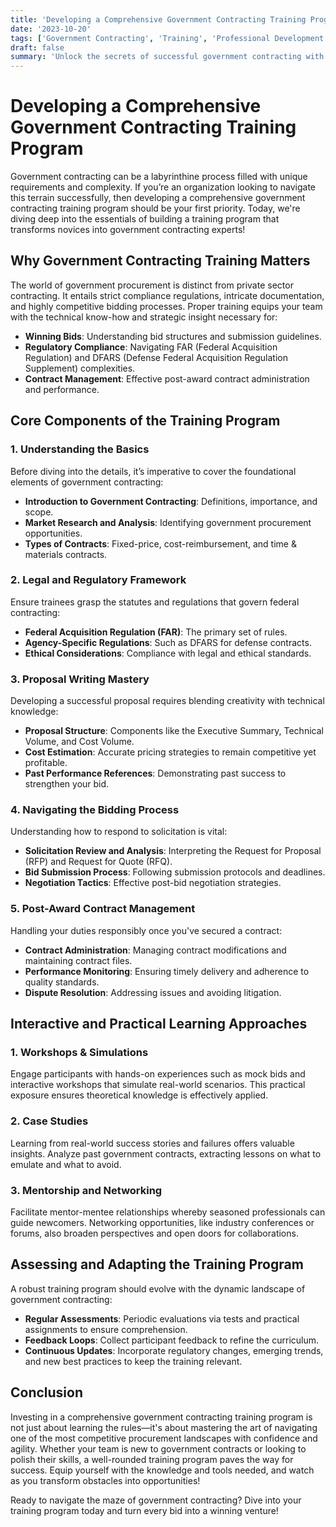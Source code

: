 ```yaml
---
title: 'Developing a Comprehensive Government Contracting Training Program'
date: '2023-10-20'
tags: ['Government Contracting', 'Training', 'Professional Development']
draft: false
summary: 'Unlock the secrets of successful government contracting with our all-encompassing training program. Tailored to both beginners and seasoned professionals, this training program demystifies the complexities of government bids and helps you master essential skills such as compliance, proposal writing, and cost management.'
---
```


# Developing a Comprehensive Government Contracting Training Program

Government contracting can be a labyrinthine process filled with unique requirements and complexity. If you’re an organization looking to navigate this terrain successfully, then developing a comprehensive government contracting training program should be your first priority. Today, we're diving deep into the essentials of building a training program that transforms novices into government contracting experts!

## Why Government Contracting Training Matters

The world of government procurement is distinct from private sector contracting. It entails strict compliance regulations, intricate documentation, and highly competitive bidding processes. Proper training equips your team with the technical know-how and strategic insight necessary for:

- **Winning Bids**: Understanding bid structures and submission guidelines.
- **Regulatory Compliance**: Navigating FAR (Federal Acquisition Regulation) and DFARS (Defense Federal Acquisition Regulation Supplement) complexities.
- **Contract Management**: Effective post-award contract administration and performance.

## Core Components of the Training Program

### 1. **Understanding the Basics**

Before diving into the details, it’s imperative to cover the foundational elements of government contracting:

- **Introduction to Government Contracting**: Definitions, importance, and scope.
- **Market Research and Analysis**: Identifying government procurement opportunities.
- **Types of Contracts**: Fixed-price, cost-reimbursement, and time & materials contracts.

### 2. **Legal and Regulatory Framework**

Ensure trainees grasp the statutes and regulations that govern federal contracting:

- **Federal Acquisition Regulation (FAR)**: The primary set of rules.
- **Agency-Specific Regulations**: Such as DFARS for defense contracts.
- **Ethical Considerations**: Compliance with legal and ethical standards.

### 3. **Proposal Writing Mastery**

Developing a successful proposal requires blending creativity with technical knowledge:

- **Proposal Structure**: Components like the Executive Summary, Technical Volume, and Cost Volume.
- **Cost Estimation**: Accurate pricing strategies to remain competitive yet profitable.
- **Past Performance References**: Demonstrating past success to strengthen your bid.

### 4. **Navigating the Bidding Process**

Understanding how to respond to solicitation is vital:

- **Solicitation Review and Analysis**: Interpreting the Request for Proposal (RFP) and Request for Quote (RFQ).
- **Bid Submission Process**: Following submission protocols and deadlines.
- **Negotiation Tactics**: Effective post-bid negotiation strategies.

### 5. **Post-Award Contract Management**

Handling your duties responsibly once you've secured a contract:

- **Contract Administration**: Managing contract modifications and maintaining contract files.
- **Performance Monitoring**: Ensuring timely delivery and adherence to quality standards.
- **Dispute Resolution**: Addressing issues and avoiding litigation.

## Interactive and Practical Learning Approaches

### 1. **Workshops & Simulations**

Engage participants with hands-on experiences such as mock bids and interactive workshops that simulate real-world scenarios. This practical exposure ensures theoretical knowledge is effectively applied.

### 2. **Case Studies**

Learning from real-world success stories and failures offers valuable insights. Analyze past government contracts, extracting lessons on what to emulate and what to avoid.

### 3. **Mentorship and Networking**

Facilitate mentor-mentee relationships whereby seasoned professionals can guide newcomers. Networking opportunities, like industry conferences or forums, also broaden perspectives and open doors for collaborations.

## Assessing and Adapting the Training Program

A robust training program should evolve with the dynamic landscape of government contracting:

- **Regular Assessments**: Periodic evaluations via tests and practical assignments to ensure comprehension.
- **Feedback Loops**: Collect participant feedback to refine the curriculum.
- **Continuous Updates**: Incorporate regulatory changes, emerging trends, and new best practices to keep the training relevant.

## Conclusion

Investing in a comprehensive government contracting training program is not just about learning the rules—it's about mastering the art of navigating one of the most competitive procurement landscapes with confidence and agility. Whether your team is new to government contracts or looking to polish their skills, a well-rounded training program paves the way for success. Equip yourself with the knowledge and tools needed, and watch as you transform obstacles into opportunities!

Ready to navigate the maze of government contracting? Dive into your training program today and turn every bid into a winning venture!
```